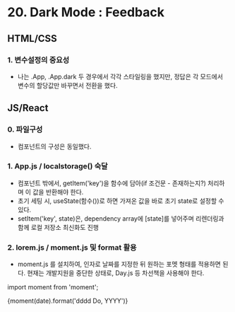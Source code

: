 # 20. Dark Mode : Feedback

## HTML/CSS

### 1. 변수설정의 중요성
- 나는 .App, .App.dark 두 경우에서 각각 스타일링을 했지만, 정답은 각 모드에서 변수의 할당값만 바꾸면서 전환을 했다.


## JS/React

### 0. 파일구성
- 컴포넌트의 구성은 동일했다.

### 1. App.js / localstorage() 숙달
- 컴포넌트 밖에서, getItem('key')을 함수에 담아(if 조건문 - 존재하는지?) 처리하며 이 값을 반환해야 한다.
- 초기 세팅 시, useState(함수())로 하면 가져온 값을 바로 초기 state로 설정할 수 있다.
- setItem('key', state)은, dependency array에 [state]를 넣어주며 리렌더링과 함께 로컬 저장소 최신화도 진행

### 2. lorem.js / moment.js 및 format 활용
- moment.js 를 설치하여, 인자로 날짜를 지정한 뒤 원하는 포멧 형태를 적용하면 된다.
현재는 개발지원을 중단한 상태로, Day.js 등 차선책을 사용해야 한다.

import moment from 'moment';

<span>{moment(date).format('dddd Do, YYYY')}</span>

